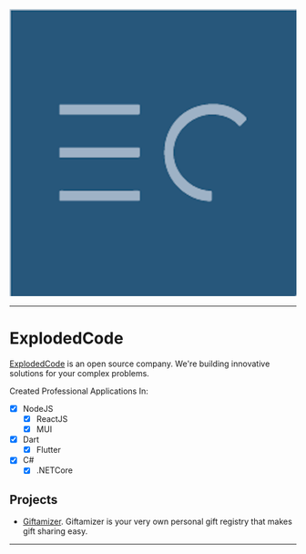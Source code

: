 <p align="center">
<img src="https://github.com/ExplodedCode/ExplodedCode/blob/main/public/logo512.png">
</p>

---

# ExplodedCode

[ExplodedCode](https://explodedcode.com) is an open source company. We're building innovative solutions for your complex problems.

Created Professional Applications In:
- [x] NodeJS 
    - [x] ReactJS 
    - [x] MUI 
- [x] Dart 
    - [x] Flutter
- [x] C#
    - [x] .NETCore

## Projects

- [Giftamizer](https://github.com/explodedcode/giftamizer). Giftamizer is your very own personal gift registry that makes gift sharing easy.

---